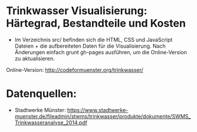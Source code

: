 Trinkwasser Visualisierung: Härtegrad, Bestandteile und Kosten
=======================

* Im Verzeichnis src/ befinden sich die HTML, CSS und JavaScript Dateien + die aufbereiteten Daten für die Visualisierung. Nach Änderungen einfach grunt gh-pages ausführen, um die Online-Version zu aktualisieren.

Online-Version: http://codeformuenster.org/trinkwasser/

Datenquellen:
==================

* Stadtwerke Münster: https://www.stadtwerke-muenster.de/fileadmin/stwms/trinkwasser/produkte/dokumente/SWMS_Trinkwasseranalyse_2014.pdf
